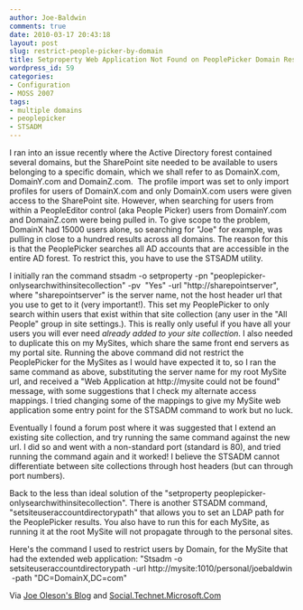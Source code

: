 ```yaml
---
author: Joe-Baldwin
comments: true
date: 2010-03-17 20:43:18
layout: post
slug: restrict-people-picker-by-domain
title: Setproperty Web Application Not Found on PeoplePicker Domain Restriction
wordpress_id: 59
categories:
- Configuration
- MOSS 2007
tags:
- multiple domains
- peoplepicker
- STSADM
---
```


I ran into an issue recently where the Active Directory forest contained several domains, but the SharePoint site needed to be available to users belonging to a specific domain, which we shall refer to as DomainX.com, DomainY.com and DomainZ.com.  The profile import was set to only import profiles for users of DomainX.com and only DomainX.com users were given access to the SharePoint site. However, when searching for users from within a PeopleEditor control (aka People Picker) users from DomainY.com and DomainZ.com were being pulled in. To give scope to the problem, DomainX had 15000 users alone, so searching for "Joe" for example, was pulling in close to a hundred results across all domains. The reason for this is that the PeoplePicker searches all AD accounts that are accessible in the entire AD forest. To restrict this, you have to use the STSADM utility.

I initially ran the command stsadm -o setproperty -pn "peoplepicker-onlysearchwithinsitecollection" -pv  "Yes" -url "http://sharepointserver", where "sharepointserver" is the server name, not the host header url that you use to get to it (very important!). This set my PeoplePicker to only search within users that exist within that site collection (any user in the "All People" group in site settings.). This is really only useful if you have all your users you will ever need _already added to your site collection_. I also needed to duplicate this on my MySites, which share the same front end servers as my portal site. Running the above command did not restrict the PeoplePicker for the MySites as I would have expected it to, so I ran the same command as above, substituting the server name for my root MySite url, and received a "Web Application at http://mysite could not be found" message, with some suggestions that I check my alternate access mappings. I tried changing some of the mappings to give my MySite web application some entry point for the STSADM command to work but no luck.

Eventually I found a forum post where it was suggested that I extend an existing site collection, and try running the same command against the new url. I did so and went with a non-standard port (standard is 80), and tried running the command again and it worked! I believe the STSADM cannot differentiate between site collections through host headers (but can through port numbers).

Back to the less than ideal solution of the "setproperty peoplepicker-onlysearchwithinsitecollection". There is another STSADM command, "setsiteuseraccountdirectorypath" that allows you to set an LDAP path for the PeoplePicker results. You also have to run this for each MySite, as running it at the root MySite will not propagate through to the personal sites.

Here's the command I used to restrict users by Domain, for the MySite that had the extended web application: "Stsadm -o setsiteuseraccountdirectorypath -url http://mysite:1010/personal/joebaldwin  -path "DC=DomainX,DC=com"

Via [Joe Oleson's Blog](http://blogs.msdn.com/joelo/archive/2007/01/18/multi-forest-cross-forest-people-picker-peoplepicker-searchadcustomquery.aspx) and [Social.Technet.Microsoft.Com](http://social.technet.microsoft.com/Forums/en-US/sharepointadmin/thread/a6bd1100-06d1-42a1-999c-55db856d562c)
